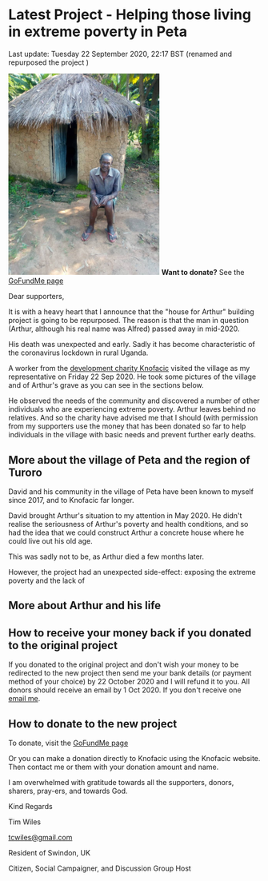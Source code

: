 # Latest Project - Helping those living in extreme poverty  in Peta

Last update: Tuesday 22 September 2020, 22:17 BST 
(renamed and repurposed the project ) 

<noscript>
<img src="IMG-20200617-WA0001.jpg" width="60%"/>
  <strong>Want to donate?</strong> See the <a href="https://www.gofundme.com/f/a-house-for-arthur-before-the-rains-come?utm_source=customer&utm_medium=copy_link&utm_campaign=p_cf+share-flow-1">GoFundMe page</a>  
  
</noscript>

<div class="gfm-embed" data-url="https://www.gofundme.com/f/a-house-for-arthur-before-the-rains-come/widget/large"></div>

<script defer src="https://www.gofundme.com/static/js/embed.js"></script>

Dear supporters,

It is with a heavy heart that I announce that the "house for Arthur" building project is going to be repurposed. The reason is that the man in question (Arthur, although his real name was Alfred) passed away in mid-2020. 

His death was unexpected and early. Sadly it has
become characteristic of the coronavirus lockdown 
in rural Uganda. 

A worker from the [development charity 
Knofacic](https://www.knowledgefacilitators.org/)   visited
the village as my representative on Friday 
22 Sep 2020. He took some pictures of the village 
and of Arthur's grave as you can see in the sections
below. 

He observed the needs of the community and discovered 
a number of other individuals who are experiencing
extreme poverty. Arthur leaves behind
no relatives. And so the charity have advised me
that I should (with permission from my supporters
use the money that has been donated so far to
help individuals in the village with basic needs
and prevent further early
deaths.  

## More about the village of Peta and the region of Turoro

David and his community in the village of Peta 
have been known to myself since 2017, and
to Knofacic far longer. 

David brought Arthur's situation to my
attention in May 2020. He didn't realise
the seriousness of Arthur's poverty and
health conditions, and so had the idea that we
could construct Arthur a concrete house
where he could live out his old age. 

This was sadly not to be,  as Arthur died a few months
later. 

However, the project had an unexpected 
side-effect: exposing the extreme poverty
and the lack of

## More about Arthur and his life



## How to receive your money back if you donated to the original project

If you donated to the original project and don't 
wish your money to be redirected to the new 
project then send me your bank details (or
payment method of your choice) by 22 October 2020
and I will refund it to you. All donors 
should receive an email by 1 Oct 2020.
If you don't receive one [email me](mailto:tcwiles@gmail.com). 

## How to donate to the new project

To donate, visit the [GoFundMe page](https://www.gofundme.com/f/a-house-for-arthur-before-the-rains-come?utm_source=customer&utm_medium=copy_link&utm_campaign=p_cf+share-flow-1)  

Or you can make a donation directly to Knofacic using the Knofacic website. Then
contact me or them with your donation amount and name. 

I am overwhelmed with gratitude towards 
all the supporters, donors, sharers, pray-ers, and towards God. 

Kind Regards 

Tim Wiles

tcwiles@gmail.com 

Resident of Swindon, UK

Citizen, Social Campaigner, and Discussion Group Host

<div class="gfm-embed" data-url="https://www.gofundme.com/f/a-house-for-arthur-before-the-rains-come/widget/medium"></div>

